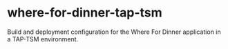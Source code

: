 # where-for-dinner-tap-tsm
Build and deployment configuration for the Where For Dinner application in a TAP-TSM environment.
